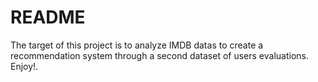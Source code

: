 # README

The target of this project is to analyze IMDB datas to create a recommendation system through a second dataset of users evaluations. Enjoy!.


